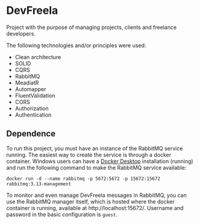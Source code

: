 # DevFreela

Project with the purpose of managing projects, clients and freelance developers.

The following technologies and/or principles were used:

- Clean architecture
- SOLID
- CQRS
- RabbitMQ
- MeadiatR
- Automapper
- FluentValidation
- CORS
- Authorization
- Authentication

## Dependence

To run this project, you must have an instance of the RabbitMQ service running. The easiest way to create the service is through a docker container.
Windows users can have a [Docker Desktop](https://www.docker.com/products/docker-desktop/) installation (running) and run the following command to 
make the RabbitMQ service available:

`docker run -d --name rabbitmq -p 5672:5672 -p 15672:15672 rabbitmq:3.13-management`

To monitor and even manage DevFreela messages in RabbitMQ, you can use the RabbitMQ manager itself, which is hosted where the docker container is running, 
available at http://localhost:15672/.
Username and password in the basic configuration is `guest`.

